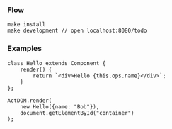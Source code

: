 ### Flow

    make install
    make development // open localhost:8080/todo

### Examples

    class Hello extends Component {
        render() {
            return `<div>Hello {this.ops.name}</div>`;
        }
    };

    ActDOM.render(
        new Hello({name: "Bob"}),
        document.getElementById("container")
    );
